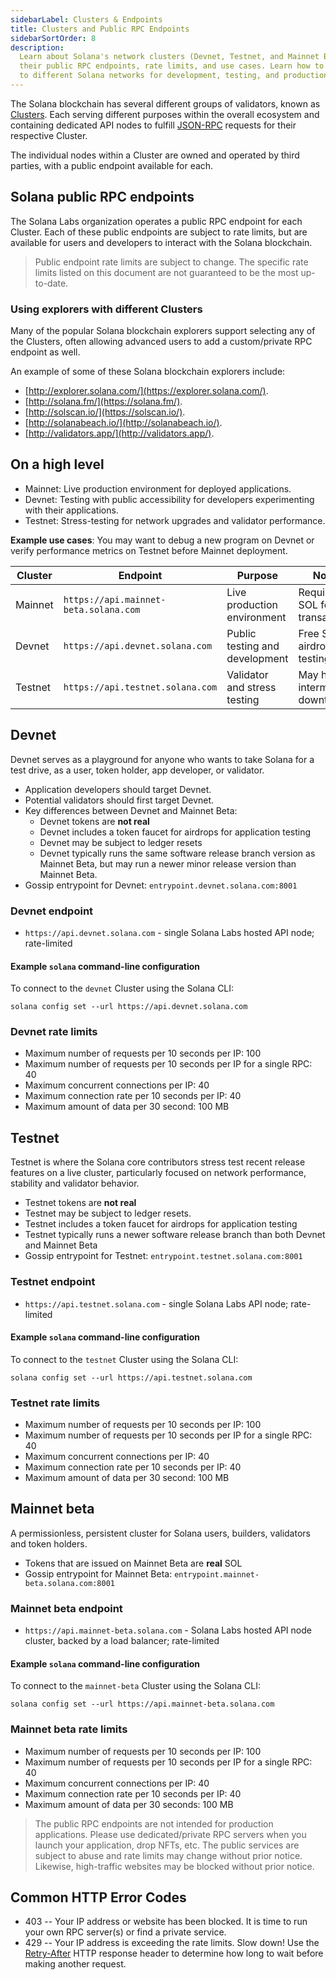 ```yaml
---
sidebarLabel: Clusters & Endpoints
title: Clusters and Public RPC Endpoints
sidebarSortOrder: 8
description:
  Learn about Solana's network clusters (Devnet, Testnet, and Mainnet Beta),
  their public RPC endpoints, rate limits, and use cases. Learn how to connect
  to different Solana networks for development, testing, and production.
---
```


The Solana blockchain has several different groups of validators, known as
[Clusters](/docs/core/clusters.md). Each serving different purposes within the
overall ecosystem and containing dedicated API nodes to fulfill
[JSON-RPC](/docs/rpc/index.mdx) requests for their respective Cluster.

The individual nodes within a Cluster are owned and operated by third parties,
with a public endpoint available for each.

## Solana public RPC endpoints

The Solana Labs organization operates a public RPC endpoint for each Cluster.
Each of these public endpoints are subject to rate limits, but are available for
users and developers to interact with the Solana blockchain.

> Public endpoint rate limits are subject to change. The specific rate limits
> listed on this document are not guaranteed to be the most up-to-date.

### Using explorers with different Clusters

Many of the popular Solana blockchain explorers support selecting any of the
Clusters, often allowing advanced users to add a custom/private RPC endpoint as
well.

An example of some of these Solana blockchain explorers include:

- [http://explorer.solana.com/](https://explorer.solana.com/).
- [http://solana.fm/](https://solana.fm/).
- [http://solscan.io/](https://solscan.io/).
- [http://solanabeach.io/](http://solanabeach.io/).
- [http://validators.app/](http://validators.app/).

## On a high level

- Mainnet: Live production environment for deployed applications.
- Devnet: Testing with public accessibility for developers experimenting with
  their applications.
- Testnet: Stress-testing for network upgrades and validator performance.

**Example use cases**: You may want to debug a new program on Devnet or verify
performance metrics on Testnet before Mainnet deployment.

| **Cluster** | **Endpoint**                          | **Purpose**                    | **Notes**                      |
| ----------- | ------------------------------------- | ------------------------------ | ------------------------------ |
| Mainnet     | `https://api.mainnet-beta.solana.com` | Live production environment    | Requires SOL for transactions  |
| Devnet      | `https://api.devnet.solana.com`       | Public testing and development | Free SOL airdrop for testing   |
| Testnet     | `https://api.testnet.solana.com`      | Validator and stress testing   | May have intermittent downtime |

## Devnet

Devnet serves as a playground for anyone who wants to take Solana for a test
drive, as a user, token holder, app developer, or validator.

- Application developers should target Devnet.
- Potential validators should first target Devnet.
- Key differences between Devnet and Mainnet Beta:
  - Devnet tokens are **not real**
  - Devnet includes a token faucet for airdrops for application testing
  - Devnet may be subject to ledger resets
  - Devnet typically runs the same software release branch version as Mainnet
    Beta, but may run a newer minor release version than Mainnet Beta.
- Gossip entrypoint for Devnet: `entrypoint.devnet.solana.com:8001`

### Devnet endpoint

- `https://api.devnet.solana.com` - single Solana Labs hosted API node;
  rate-limited

#### Example `solana` command-line configuration

To connect to the `devnet` Cluster using the Solana CLI:

```shell
solana config set --url https://api.devnet.solana.com
```

### Devnet rate limits

- Maximum number of requests per 10 seconds per IP: 100
- Maximum number of requests per 10 seconds per IP for a single RPC: 40
- Maximum concurrent connections per IP: 40
- Maximum connection rate per 10 seconds per IP: 40
- Maximum amount of data per 30 second: 100 MB

## Testnet

Testnet is where the Solana core contributors stress test recent release
features on a live cluster, particularly focused on network performance,
stability and validator behavior.

- Testnet tokens are **not real**
- Testnet may be subject to ledger resets.
- Testnet includes a token faucet for airdrops for application testing
- Testnet typically runs a newer software release branch than both Devnet and
  Mainnet Beta
- Gossip entrypoint for Testnet: `entrypoint.testnet.solana.com:8001`

### Testnet endpoint

- `https://api.testnet.solana.com` - single Solana Labs API node; rate-limited

#### Example `solana` command-line configuration

To connect to the `testnet` Cluster using the Solana CLI:

```shell
solana config set --url https://api.testnet.solana.com
```

### Testnet rate limits

- Maximum number of requests per 10 seconds per IP: 100
- Maximum number of requests per 10 seconds per IP for a single RPC: 40
- Maximum concurrent connections per IP: 40
- Maximum connection rate per 10 seconds per IP: 40
- Maximum amount of data per 30 second: 100 MB

## Mainnet beta

A permissionless, persistent cluster for Solana users, builders, validators and
token holders.

- Tokens that are issued on Mainnet Beta are **real** SOL
- Gossip entrypoint for Mainnet Beta: `entrypoint.mainnet-beta.solana.com:8001`

### Mainnet beta endpoint

- `https://api.mainnet-beta.solana.com` - Solana Labs hosted API node cluster,
  backed by a load balancer; rate-limited

#### Example `solana` command-line configuration

To connect to the `mainnet-beta` Cluster using the Solana CLI:

```shell
solana config set --url https://api.mainnet-beta.solana.com
```

### Mainnet beta rate limits

- Maximum number of requests per 10 seconds per IP: 100
- Maximum number of requests per 10 seconds per IP for a single RPC: 40
- Maximum concurrent connections per IP: 40
- Maximum connection rate per 10 seconds per IP: 40
- Maximum amount of data per 30 seconds: 100 MB

> The public RPC endpoints are not intended for production applications. Please
> use dedicated/private RPC servers when you launch your application, drop NFTs,
> etc. The public services are subject to abuse and rate limits may change
> without prior notice. Likewise, high-traffic websites may be blocked without
> prior notice.

## Common HTTP Error Codes

- 403 -- Your IP address or website has been blocked. It is time to run your own
  RPC server(s) or find a private service.
- 429 -- Your IP address is exceeding the rate limits. Slow down! Use the
  [Retry-After](https://developer.mozilla.org/en-US/docs/Web/HTTP/Headers/Retry-After)
  HTTP response header to determine how long to wait before making another
  request.
